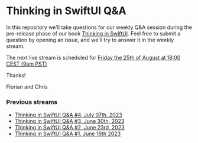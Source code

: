 # Thinking in SwiftUI Q&A

In this repository we'll take questions for our weekly Q&A session during the pre-release phase of our book [Thinking in SwiftUI](https://www.objc.io/books/thinking-in-swiftui/). Feel free to submit a question by opening an issue, and we'll try to answer it in the weekly stream.

The next live stream is scheduled for [Friday the 25th of August at 18:00 CEST (9am PST)](https://youtube.com/live/2JP0Of8PxyE)

Thanks!

Florian and Chris


### Previous streams

- [Thinking in SwiftUI Q&A #4, July 07th, 2023](https://www.youtube.com/watch?v=MRuRhj3dnm8)
- [Thinking in SwiftUI Q&A #3, June 30th, 2023](https://www.youtube.com/watch?v=8jUvyMjt8bE)
- [Thinking in SwiftUI Q&A #2, June 23rd, 2023](https://www.youtube.com/watch?v=H4sSC7scvRw)
- [Thinking in SwiftUI Q&A #1, June 16th 2023](https://www.youtube.com/watch?v=pYgAd-LF-UE)
